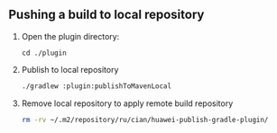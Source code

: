 ## Pushing a build to local repository

1. Open the plugin directory:
    ```
    cd ./plugin
    ```
3. Publish to local repository
   ```bash
   ./gradlew :plugin:publishToMavenLocal
   ```
4. Remove local repository to apply remote build repository
   ```bash
   rm -rv ~/.m2/repository/ru/cian/huawei-publish-gradle-plugin/
   ```
